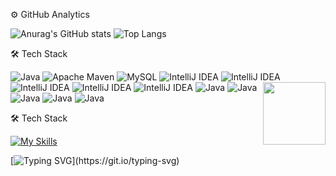 ⚙️  GitHub Analytics


![Anurag's GitHub stats](https://github-readme-stats.vercel.app/api?username=somecapo&theme=default&show_icons=true)
![Top Langs](https://github-readme-stats.vercel.app/api/top-langs/?username=somecapo&theme=default&layout=compact)


🛠  Tech Stack


![Java](https://img.shields.io/badge/java-%23ED8B00.svg?style=for-the-badge&logo=openjdk&logoColor=white)
![Apache Maven](https://img.shields.io/badge/Apache%20Maven-C71A36?style=for-the-badge&logo=Apache%20Maven&logoColor=white)
![MySQL](https://img.shields.io/badge/mysql-%2300f.svg?style=for-the-badge&logo=mysql&logoColor=white)
![IntelliJ IDEA](https://img.shields.io/badge/IntelliJIDEA-000000.svg?style=for-the-badge&logo=intellij-idea&logoColor=white)
![IntelliJ IDEA](https://img.shields.io/badge/IntelliJIDEA-000000.svg?style=for-the-badge&logo=intellij-idea&logoColor=white)
![IntelliJ IDEA](https://img.shields.io/badge/IntelliJIDEA-000000.svg?style=for-the-badge&logo=intellij-idea&logoColor=white)
![IntelliJ IDEA](https://img.shields.io/badge/IntelliJIDEA-000000.svg?style=for-the-badge&logo=intellij-idea&logoColor=white)
![IntelliJ IDEA](https://img.shields.io/badge/IntelliJIDEA-000000.svg?style=for-the-badge&logo=intellij-idea&logoColor=white)
![Java](https://img.shields.io/badge/java-%23ED8B00.svg?style=for-the-badge&logo=openjdk&logoColor=white)
<img align="right" width="100" height="100" src="![image](https://github.com/somecapo/somecapo/assets/137711790/ac1bad98-d66b-46f6-9ecb-85f25b2e6091)
">
![Java](https://img.shields.io/badge/java-%23ED8B00.svg?style=for-the-badge&logo=openjdk&logoColor=white)
![Java](https://img.shields.io/badge/java-%23ED8B00.svg?style=for-the-badge&logo=openjdk&logoColor=white)
![Java](https://img.shields.io/badge/java-%23ED8B00.svg?style=for-the-badge&logo=openjdk&logoColor=white)
![Java](https://img.shields.io/badge/java-%23ED8B00.svg?style=for-the-badge&logo=openjdk&logoColor=white)




🛠  Tech Stack


[![My Skills](https://skillicons.dev/icons?i=java,mysql,maven,idea,java,java,java,java,java,java,java,java,java,java,java,java&theme=light)](https://skillicons.dev)









[![Typing SVG](https://readme-typing-svg.demolab.com?font=&size=23&pause=1000&color=2F80ED&width=435&lines=Thank+you+for+coming!)](https://git.io/typing-svg)


